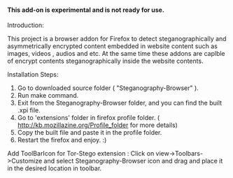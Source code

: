 #### This add-on is experimental and is not ready for use.

Introduction: 

This project is a browser addon for Firefox to detect steganographically and asymmetrically encrypted content embedded in website content such as images, videos , audios and etc. At the same time these addons are caplble of encrypt contents steganographically inside the website contents. 

Installation Steps:
1. Go to downloaded source folder ( "Steganography-Browser" ).
2. Run make command.
3. Exit from the Steganography-Browser folder, and you can find the built .xpi file.
4. Go to 'extensions' folder in firefox profile folder. ( http://kb.mozillazine.org/Profile_folder for more details)
5. Copy the built file and paste it in the profile folder.
6. Restart the firefox and enjoy. :)

Add ToolBarIcon for Tor-Stego extension :
Click on view->Toolbars->Customize and select Steganography-Browser icon and drag and place it in the desired location in toolbar.
